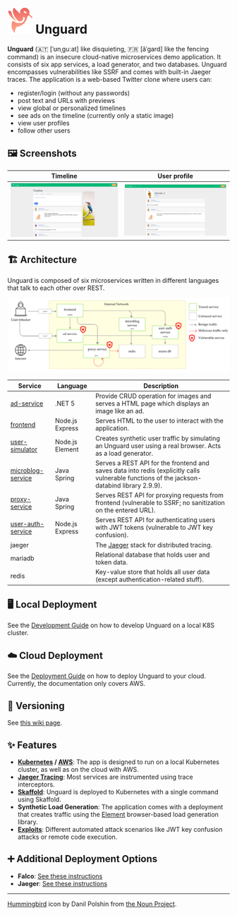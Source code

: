 # ![Unguard Logo](docs/images/unguard-logo.png) Unguard

**Unguard** (🇦🇹 [ˈʊnˌɡuːat] like disquieting, 🇫🇷 [ãˈɡard] like the fencing command) is an insecure cloud-native microservices demo application. It consists of six app services, a load generator, and two databases. Unguard encompasses vulnerabilities like SSRF and comes with built-in Jaeger traces. The application is a web-based Twitter clone where users can:

- register/login (without any passwords)
- post text and URLs with previews
- view global or personalized timelines
- see ads on the timeline (currently only a static image)
- view user profiles
- follow other users

## 🖼️ Screenshots

| Timeline | User profile |
| -------- | ------------ |
| [![Screenshot of the timeline](./docs/images/unguard-timeline.png)](./docs/images/unguard-timeline.png) | [![Screenshot of a user profile](./docs/images/unguard-user-profile.png)](./docs/images/unguard-user-profile.png) |

## 🏗️ Architecture

Unguard is composed of six microservices written in different languages that talk to each other over REST.

![Unguard Architecture](docs/images/unguard-architecture.png)

| Service                                  | Language        | Description                                                                                                                                 |
| ---------------------------------------- | --------------- | ------------------------------------------------------------------------------------------------------------------------------------------- |
| [ad-service](./src/ad-service)               | .NET 5          | Provide CRUD operation for images and serves a HTML page which displays an image like an ad.                                                |
| [frontend](./src/frontend)                   | Node.js Express | Serves HTML to the user to interact with the application.                                                                                   |
| [user-simulator](./src/user-simulator)       | Node.js Element | Creates synthetic user traffic by simulating an Unguard user using a real browser. Acts as a load generator.                                |
| [microblog-service](./src/microblog-service) | Java Spring     | Serves a REST API for the frontend and saves data into redis (explicitly calls vulnerable functions of the jackson-databind library 2.9.9). |
| [proxy-service](./src/proxy-service)         | Java Spring     | Serves REST API for proxying requests from frontend (vulnerable to SSRF; no sanitization on the entered URL).                               |
| [user-auth-service](./src/user-auth-service) | Node.js Express | Serves REST API for authenticating users with JWT tokens (vulnerable to JWT key confusion).                                                 |
| jaeger                                   |                 | The [Jaeger](https://www.jaegertracing.io/) stack for distributed tracing.                                                                  |
| mariadb                                  |                 | Relational database that holds user and token data.                                                                                         |
| redis                                    |                 | Key-value store that holds all user data (except authentication-related stuff).                                                             |

## 🖥️ Local Deployment

See the [Development Guide](./docs/DEV-GUIDE.md) on how to develop Unguard on a local K8S cluster.

## ☁️ Cloud Deployment

See the [Deployment Guide](./docs/DEPLOYMENT.md) on how to deploy Unguard to your cloud. Currently, the documentation only covers AWS.

## 💫 Versioning

See [this wiki page](https://dev-wiki.dynatrace.org/x/QZRhF).

## ✨ Features

* **[Kubernetes](https://kubernetes.io/) / [AWS](https://aws.amazon.com/eks)**: The app is designed to run on a local Kubernetes cluster, as well as on the cloud with AWS.
* [**Jaeger Tracing**](https://www.jaegertracing.io/): Most services are instrumented using trace interceptors.
* [**Skaffold**](https://skaffold.dev/): Unguard is deployed to Kubernetes with a single command using Skaffold.
* **Synthetic Load Generation**: The application comes with a deployment that creates traffic using the [Element](https://element.flood.io/) browser-based load generation library.
* **[Exploits](./exploits/tool/README.md)**: Different automated attack scenarios like JWT key confusion attacks or remote code execution.

## ➕ Additional Deployment Options

* **Falco**: [See these instructions](./docs/FALCO.md)
* **Jaeger**: [See these instructions](./docs/JAEGER.md)

---

[Hummingbird](https://thenounproject.com/search/?q=hummingbird&i=4138237) icon by Danil Polshin from [the Noun Project](https://thenounproject.com/).